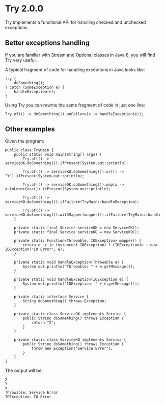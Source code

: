 # Try 2.0.0

Try implements a functional API for handling checked and unchecked exceptions.

## Better exceptions handling 

If you are familiar with Stream and Optional classes in Java 8, you will find Try very useful.

A typical fragment of code for handling exceptions in Java looks like:

    try {
        doSomething();
    } catch (SomeException e) {
        handleException(e);
    }
 
Using Try you can rewrite the same fragment of code in just one line:

    Try.of(() -> doSomething()).onFailure(e -> handleException(e));

## Other examples

Given the program:

    public class TryMain {
        public static void main(String[] args) {
            Try.of(() -> serviceOK.doSomething()).ifPresent(System.out::println);
    
            Try.of(() -> serviceKO.doSomething()).or(() -> "Y").ifPresent(System.out::println);
    
            Try.of(() -> serviceOK.doSomething()).map(x -> x.toLowerCase()).ifPresent(System.out::println);
    
            Try.of(() -> serviceKO.doSomething()).ifFailure(TryMain::handleException);
    
            Try.of(() -> serviceKO.doSomething()).withMapper(mapper()).ifFailure(TryMain::handleException);
        }
    
        private static final Service serviceOK = new ServiceOK();
        private static final Service serviceKO = new ServiceKO();
    
        private static Function<Throwable, IOException> mapper() {
            return e -> (e instanceof IOException) ? (IOException)e : new IOException("IO Error", e);
        }
    
        private static void handleException(Throwable e) {
            System.out.println("Throwable: " + e.getMessage());
        }
    
        private static void handleException(IOException e) {
            System.out.println("IOException: " + e.getMessage());
        }
    
        private static interface Service {
            String doSomething() throws Exception;
        }
    
        private static class ServiceOK implements Service {
            public String doSomething() throws Exception {
                return "X";
            }
        }
    
        private static class ServiceKO implements Service {
            public String doSomething() throws Exception {
                throw new Exception("Service Error");
            }
        }
    }

The output will be:

    X
    Y
    x
    Throwable: Service Error
    IOException: IO Error
